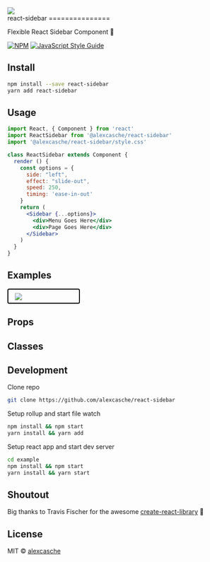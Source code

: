 <div style="60px"><img src="https://upload.wikimedia.org/wikipedia/commons/a/a7/React-icon.svg" /></div> react-sidebar
===============

Flexible React Sidebar Component 🤘

[![NPM](https://img.shields.io/npm/v/@alexcasche/react-sidebar.svg)](https://www.npmjs.com/package/@alexcasche/react-sidebar) [![JavaScript Style Guide](https://img.shields.io/badge/code_style-standard-brightgreen.svg)](https://standardjs.com)

Install
---------------

```bash
npm install --save react-sidebar
yarn add react-sidebar
```

Usage
---------------

```jsx
import React, { Component } from 'react'
import ReactSidebar from '@alexcasche/react-sidebar'
import '@alexcasche/react-sidebar/style.css'

class ReactSidebar extends Component {
  render () {
    const options = {
      side: "left",
      effect: "slide-out",
      speed: 250,
      timing: 'ease-in-out'
    }
    return (
      <Sidebar {...options}>
        <div>Menu Goes Here</div>
        <div>Page Goes Here</div>
      </Sidebar>
    )
  }
}
```

Examples
---------------
<a style="width:130px;display:block;border:2px solid black;border-radius:4px;padding:8px 15px 6px;">
<img style="max-width:100%;" src="https://upload.wikimedia.org/wikipedia/commons/9/93/Black-Large.png">
</a>

Props
---------------

Classes
---------------

Development
---------------
Clone repo

```bash
git clone https://github.com/alexcasche/react-sidebar
```

Setup rollup and start file watch
```bash
npm install && npm start
yarn install && yarn add
```

Setup react app and start dev server
```bash
cd example
npm install && npm start
yarn install && yarn start
```

Shoutout
---------------
Big thanks to Travis Fischer for the awesome [create-react-library](https://github.com/transitive-bullshit/create-react-library) 🙌


License
---------------

MIT © [alexcasche](https://github.com/alexcasche)
